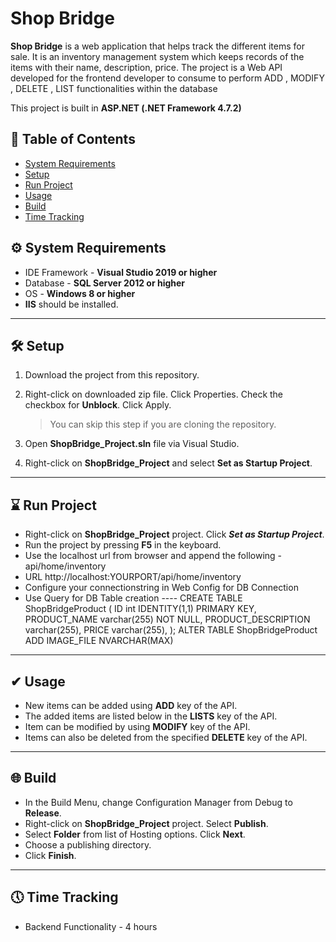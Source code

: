 # Shop Bridge

**Shop Bridge** is a web application that helps track the different items for sale. It is an inventory management system which keeps records of the items with their name, description, price. The project is a Web API developed for the frontend developer to consume to perform ADD , MODIFY , DELETE , LIST functionalities within the database

This project is built in **ASP.NET  (.NET Framework 4.7.2)**


## 📒 Table of Contents 

- [System Requirements](#-system-requirements)
- [Setup](#-setup)
- [Run Project](#-run-project)
- [Usage](#-usage)
- [Build](#-build)
- [Time Tracking](#-time-tracking)

## ⚙ System Requirements

* IDE Framework - **Visual Studio 2019 or higher**
* Database - **SQL Server 2012 or higher**
* OS - **Windows 8 or higher**
* **IIS** should be installed.
---
## 🛠 Setup

1. Download the project from this repository.
2. Right-click on downloaded zip file. Click Properties. Check the checkbox for **Unblock**. Click Apply.
	> You can skip this step if you are cloning the repository.
	
3. Open **ShopBridge_Project.sln** file via Visual Studio.
4. Right-click on **ShopBridge_Project** and select **Set as Startup Project**.

---
## ⌛ Run Project

* Right-click on **ShopBridge_Project** project. Click _**Set as Startup Project**_.
* Run the project by pressing **F5** in the keyboard.
* Use the localhost url from browser and append the following - api/home/inventory
* URL http://localhost:YOURPORT/api/home/inventory
* Configure your connectionstring in Web Config for DB Connection
* Use Query for DB Table creation ---- CREATE TABLE ShopBridgeProduct (
    ID int IDENTITY(1,1) PRIMARY KEY,
    PRODUCT_NAME varchar(255) NOT NULL,
    PRODUCT_DESCRIPTION varchar(255),
    PRICE varchar(255),
);
ALTER TABLE ShopBridgeProduct ADD IMAGE_FILE NVARCHAR(MAX)

---
## ✔ Usage

* New items can be added using **ADD** key of the API.
* The added items are listed below in the **LISTS** key of the API.
* Item can be modified by using  **MODIFY** key of the API.
* Items can also be deleted from the specified **DELETE** key of the API.

---
## 🌐 Build

* In the Build Menu, change Configuration Manager from Debug to **Release**.
* Right-click on **ShopBridge_Project** project. Select **Publish**.
* Select **Folder** from list of Hosting options. Click **Next**.
* Choose a publishing directory. 
* Click **Finish**.
---
## 🕔 Time Tracking

* Backend Functionality - 4 hours




